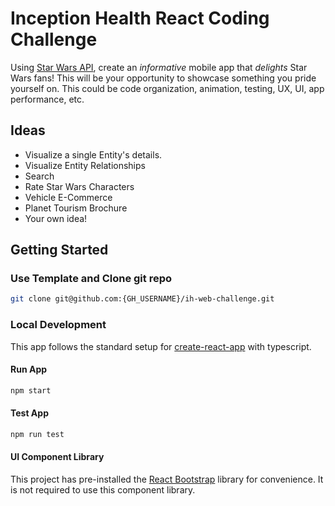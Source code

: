 # Inception Health React Coding Challenge

Using [Star Wars API](https://swapi.dev/documentation), create an _informative_ mobile app that _delights_ Star Wars fans! This will be your opportunity to showcase something you pride yourself on. This could be code organization, animation, testing, UX, UI, app performance, etc. 

## Ideas
- Visualize a single Entity's details.
- Visualize Entity Relationships
- Search
- Rate Star Wars Characters
- Vehicle E-Commerce
- Planet Tourism Brochure
- Your own idea!

## Getting Started

### Use Template and Clone git repo

```bash
git clone git@github.com:{GH_USERNAME}/ih-web-challenge.git
```

### Local Development

This app follows the standard setup for [create-react-app](https://create-react-app.dev/docs/adding-typescript/) with typescript.

#### Run App

```bash
npm start
```

#### Test App

```bash
npm run test
```

#### UI Component Library

This project has pre-installed the [React Bootstrap](https://react-bootstrap.netlify.app/docs/components/accordion) library for convenience. It is not required to use this component library.
